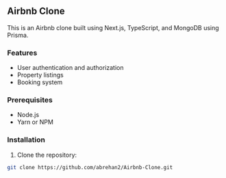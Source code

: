 ## Airbnb Clone

This is an Airbnb clone built using Next.js, TypeScript, and MongoDB using Prisma.

### Features

* User authentication and authorization
* Property listings
* Booking system  

### Prerequisites

* Node.js
* Yarn or NPM

### Installation

1. Clone the repository:

```bash
git clone https://github.com/abrehan2/Airbnb-Clone.git
